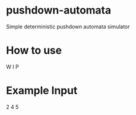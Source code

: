 # pushdown-automata
Simple deterministic pushdown automata simulator

# How to use

W I P

# Example Input

2
4 5
